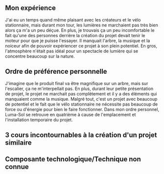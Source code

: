 <h2>Mon expérience</h2> 
J'ai eu un temps quand même plaisant avec les créateurs et le vélo stationnaire, mais durant mon tour, les lumières ne marchaient pas très bien alors ça m'a un peu déçue. En plus, je trouvais ça un peu incomfortable le fait qu'une des personnes derrière la création du projet devait tenir le moteur pour que je puisse l'essayer. Il manquait l'arbre, la musique et la noiceur afin de pouvoir expériencer ce projet à son plein potentiel. En gros, l'atmosphère n'était pas idéal pour un spectacle de lumière qui se concentre beaucoup sur la nature.  

<h2>Ordre de préférence personnelle</h2> 
J'imagine que le produit final va être magnifique sur un arbre, mais sur l'escalier, ça ne m'interpellait pas. En plus, durant leur petite présentation de projet, le projet ne marchait pas complètement et il y a des éléments qui manquaient comme la musique. Malgré tout, c'est un projet avec beaucoup de potentiel et le fait que le vélo stationnaire ne nécessite pas beaucoup de force ou d'énergie pour bien le faire fonctionner. Dans mon ordre personnel, Luma-Sol se retrouve en quatrième à cause de l'emplacement et l'installation temporaire du projet. 

<h2>3 cours incontournables à la création d'un projet similaire</h2> 


<h2>Composante technologique/Technique non connue</h2> 
